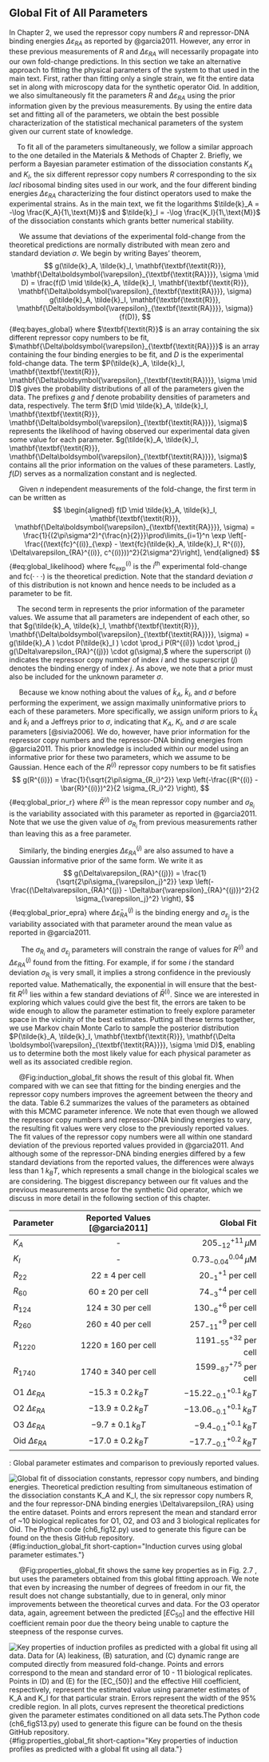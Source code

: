 ## Global Fit of All Parameters

In Chapter 2, we used the repressor copy numbers $R$ and
repressor-DNA binding energies $\Delta\varepsilon_{RA}$ as reported by
@garcia2011. However, any error in these previous measurements of $R$ and
$\Delta\varepsilon_{RA}$ will necessarily propagate into our own
fold-change predictions. In this section we take an alternative approach
to fitting the physical parameters of the system to that used in the
main text. First, rather than fitting only a single strain, we fit the
entire data set in along with microscopy data for the synthetic operator
Oid. In addition, we also
simultaneously fit the parameters $R$ and $\Delta\varepsilon_{RA}$
using the prior information given by the previous measurements. By using
the entire data set and fitting all of the parameters, we obtain the
best possible characterization of the statistical mechanical parameters
of the system given our current state of knowledge. 

&nbsp;&nbsp;&nbsp;&nbsp;To fit all of the parameters simultaneously, we
follow a similar approach to the one detailed in the Materials \& Methods of
Chapter 2. Briefly, we perform a Bayesian parameter estimation of the
dissociation constants $K_A$ and $K_I$, the six different repressor copy
numbers $R$ corresponding to the six *lacI* ribosomal binding sites used in
our work, and the four different binding energies $\Delta \varepsilon_{RA}$
characterizing the four distinct operators used to make the experimental
strains. As in the main text, we fit the logarithms $\tilde{k}_A = -\log
\frac{K_A}{1\,\text{M}}$ and $\tilde{k}_I = -\log \frac{K_I}{1\,\text{M}}$ of
the dissociation constants which grants better numerical stability.

&nbsp;&nbsp;&nbsp;&nbsp;&nbsp;We assume that deviations of the experimental fold-change from
the theoretical predictions are normally distributed with mean zero and
standard deviation $\sigma$. We begin by writing Bayes’ theorem,
$$
g(\tilde{k}_A, \tilde{k}_I, \mathbf{\textbf{\textit{R}}},
  \mathbf{\Delta\boldsymbol{\varepsilon}_{\textbf{\textit{RA}}}}, \sigma \mid D) =
  \frac{f(D \mid \tilde{k}_A, \tilde{k}_I, \mathbf{\textbf{\textit{R}}},
  \mathbf{\Delta\boldsymbol{\varepsilon}_{\textbf{\textit{RA}}}}, \sigma) g(\tilde{k}_A,
  \tilde{k}_I, \mathbf{\textbf{\textit{R}}},
  \mathbf{\Delta\boldsymbol{\varepsilon}_{\textbf{\textit{RA}}}},
  \sigma)}{f(D)},
$${#eq:bayes_global}
where $\textbf{\textit{R}}$ is an array
containing the six different repressor copy numbers to be fit,
$\mathbf{\Delta\boldsymbol{\varepsilon}_{\textbf{\textit{RA}}}}$ is an
array containing the four binding energies to be fit, and $D$ is the
experimental fold-change data. The term $P(\tilde{k}_A, \tilde{k}_I,
\mathbf{\textbf{\textit{R}}},
\mathbf{\Delta\boldsymbol{\varepsilon}_{\textbf{\textit{RA}}}}, \sigma \mid D)$
gives the probability distributions of all of the parameters given the
data. The prefixes $g$ and $f$ denote probability densities of parameters and
data, respectively. The term
$f(D \mid \tilde{k}_A, \tilde{k}_I, \mathbf{\textbf{\textit{R}}},
\mathbf{\Delta\boldsymbol{\varepsilon}_{\textbf{\textit{RA}}}}, \sigma)$
represents the likelihood of having observed our experimental data given
some value for each parameter. $g(\tilde{k}_A, \tilde{k}_I,
\mathbf{\textbf{\textit{R}}},
\mathbf{\Delta\boldsymbol{\varepsilon}_{\textbf{\textit{RA}}}}, \sigma)$
contains all the prior information on the values of these parameters.
Lastly, $f(D)$ serves as a normalization constant and is neglected.


&nbsp;&nbsp;&nbsp;&nbsp;&nbsp;Given $n$ independent measurements of the
fold-change, the first term in can be written as
$$
\begin{aligned}
    f(D \mid \tilde{k}_A, \tilde{k}_I, \mathbf{\textbf{\textit{R}}},
    \mathbf{\Delta\boldsymbol{\varepsilon}_{\textbf{\textit{RA}}}}, \sigma) =
    \frac{1}{(2\pi\sigma^2)^{\frac{n}{2}}}\prod\limits_{i=1}^n \exp
    \left[-\frac{(\text{fc}^{(i)}_{\exp} - \text{fc}(\tilde{k}_A, \tilde{k}_I,
    R^{(i)}, \Delta\varepsilon_{RA}^{(i)}, c^{(i)}))^2}{2\sigma^2}\right],
\end{aligned}
$${#eq:global_likelihood} 
where $\text{fc}^{(i)}_{\text{exp}}$ is the $i^{\text{th}}$ experimental
fold-change and $\text{fc}(\cdot\cdot\cdot)$ is the theoretical
prediction. Note that the standard deviation $\sigma$ of this
distribution is not known and hence needs to be included as a parameter
to be fit.

&nbsp;&nbsp;&nbsp;&nbsp;The second term in represents the prior information of the parameter
values. We assume that all parameters are independent of each other, so
that $g(\tilde{k}_A, \tilde{k}_I, \mathbf{\textbf{\textit{R}}},
\mathbf{\Delta\boldsymbol{\varepsilon}_{\textbf{\textit{RA}}}}, \sigma) =
g(\tilde{k}_A ) \cdot P(\tilde{k}_I ) \cdot \prod_i P(R^{(i)}) \cdot \prod_j
g(\Delta\varepsilon_{RA}^{(j)}) \cdot g(\sigma),$ where the superscript
$(i)$ indicates the repressor copy number of index $i$ and the
superscript $(j)$ denotes the binding energy of index $j$. As above,
we note that a prior must also be included for the unknown parameter
$\sigma$.

&nbsp;&nbsp;&nbsp;&nbsp;&nbsp;Because we know nothing about the values of $\tilde{k}_A$,
$\tilde{k}_I$, and $\sigma$ before performing the experiment, we
assign maximally uninformative priors to each of these parameters. More
specifically, we assign uniform priors to $\tilde{k}_A$ and
$\tilde{k}_I$ and a Jeffreys prior to $\sigma$, indicating that
$K_A$, $K_I$, and $\sigma$ are scale parameters [@sivia2006]. We do, however,
have prior information for the repressor copy numbers and the
repressor-DNA binding energies from @garcia2011. This prior knowledge is included
within our model using an informative prior for these two parameters,
which we assume to be Gaussian. Hence each of the $R^{(i)}$ repressor
copy numbers to be fit satisfies 
$$
g(R^{(i)}) = \frac{1}{\sqrt{2\pi\sigma_{R_i}^2}} \exp \left(-\frac{(R^{(i)} -
    \bar{R}^{(i)})^2}{2 \sigma_{R_i}^2} \right),
$${#eq:global_prior_r}
where $\bar{R}^{(i)}$ is the mean repressor copy number and $\sigma_{R_i}$
is the variability associated with this parameter as reported in @garcia2011. Note
that we use the given value of $\sigma_{R_i}$ from previous
measurements rather than leaving this as a free parameter.

&nbsp;&nbsp;&nbsp;&nbsp;&nbsp;Similarly, the binding energies $\Delta\varepsilon_{RA}^{(j)}$ are
also assumed to have a Gaussian informative prior of the same form. We
write it as
$$
g(\Delta\varepsilon_{RA}^{(j)}) = \frac{1}{\sqrt{2\pi\sigma_{\varepsilon_j}^2}}
\exp \left(- \frac{(\Delta\varepsilon_{RA}^{(j)} -
    \Delta\bar{\varepsilon}_{RA}^{(j)})^2}{2 \sigma_{\varepsilon_j}^2} \right),
$${#eq:global_prior_epra}
where $\Delta\bar{\varepsilon}_{RA}^{(j)}$ is the binding energy and
$\sigma_{\varepsilon_j}$ is the variability associated with that
parameter around the mean value as reported in @garcia2011.

&nbsp;&nbsp;&nbsp;&nbsp;&nbsp; The $\sigma_{R_i}$ and $\sigma_{\varepsilon_j}$ parameters will
constrain the range of values for $R^{(i)}$ and
$\Delta\varepsilon_{RA}^{(j)}$ found from the fitting. For example, if
for some $i$ the standard deviation $\sigma_{R_i}$ is very small, it
implies a strong confidence in the previously reported value.
Mathematically, the exponential in will ensure that the best-fit
$R^{(i)}$ lies within a few standard deviations of $\bar{R}^{(i)}$.
Since we are interested in exploring which values could give the best
fit, the errors are taken to be wide enough to allow the parameter
estimation to freely explore parameter space in the vicinity of the best
estimates. Putting all these terms together, we use Markov chain Monte
Carlo to sample the posterior distribution
$P(\tilde{k}_A, \tilde{k}_I, \mathbf{\textbf{\textit{R}}},
\mathbf{\Delta \boldsymbol{\varepsilon}_{\textbf{\textit{RA}}}}, \sigma \mid
D)$, enabling us to determine both the most likely value for each
physical parameter as well as its associated credible region. 

&nbsp;&nbsp;&nbsp;&nbsp;&nbsp;@Fig:induction_global_fit shows the result of
this global fit. When compared with we can see that fitting for the binding
energies and the repressor copy numbers improves the agreement between the
theory and the data. Table 6.2 summarizes the values of the parameters as
obtained with this MCMC parameter inference. We note that even though we
allowed the repressor copy numbers and repressor-DNA binding energies to
vary, the resulting fit values were very close to the previously reported
values. The fit values of the repressor copy numbers were all within one
standard deviation of the previous reported values provided in @garcia2011.
And although some of the repressor-DNA binding energies differed by a few
standard deviations from the reported values, the differences were always
less than $1~k_BT$, which represents a small change in the biological scales
we are considering. The biggest discrepancy between our fit values and the
previous measurements arose for the synthetic Oid operator, which we discuss
in more detail in the following section of this chapter.

| **Parameter** | **Reported Values** [@garcia2011] | **Global Fit**|
|:--|:--:|--:|
| $K_A$ | - | $205^{+11}_{-12}\,\mu$M |
| $K_I$ | - | $0.73^{0.04}_{-0.04}\,\mu$M |
| $R_{22}$ | $22 \pm 4$ per cell | $20^{+1}_{-1}$ per cell|
| $R_{60}$ | $60 \pm 20$ per cell | $74^{+4}_{-3}$ per cell|
| $R_{124}$ | $124 \pm 30$ per cell | $130^{+6}_{-6}$ per cell|
| $R_{260}$ | $260 \pm 40$ per cell | $257^{+9}_{-11}$ per cell|
| $R_{1220}$ | $1220 \pm 160$ per cell | $1191^{+32}_{-55}$ per cell|
| $R_{1740}$ | $1740 \pm 340$ per cell | $1599^{+75}_{-87}$ per cell|
| O1 $\Delta\varepsilon_{RA}$ | $-15.3 \pm 0.2\,k_BT$ | $-15.22^{+0.1}_{-0.1}\, k_BT$ | 
| O2 $\Delta\varepsilon_{RA}$ | $-13.9\pm 0.2 \, k_BT$| $-13.06^{+0.1}_{-0.1}\, k_BT$ |
| O3 $\Delta\varepsilon_{RA}$ | $-9.7\pm 0.1\, k_BT$ | $-9.4^{+0.1}_{-0.1}\, k_BT$ |
| Oid $\Delta\varepsilon_{RA}$| $-17.0 \pm 0.2\, k_BT$| $-17.7^{+0.2}_{-0.1}\, k_BT$ |
: Global parameter estimates and comparison to previously reported values. 

![**Global fit of dissociation constants, repressor copy numbers, and binding
energies.** Theoretical prediction resulting from simultaneous estimation of
the dissociation constants $K_A$ and $K_I$, the six repressor copy numbers $R$,
and the four repressor-DNA binding energies $\Delta\varepsilon_{RA}$ using the
entire dataset. Points and errors represent the mean and standard error of ~10
biological replicates for O1, O2, and O3 and 3 biological replicates for
Oid. The [Python code (`ch6_fig12.py`)](https://github.com/gchure/phd/blob/master/src/chapter_06/code/ch6_figS12.py) used to generate this figure can be found on the thesis [GitHub
repository](https://github.com/gchure/phd).](ch6_figS12){#fig:induction_global_fit short-caption="Induction curves
using global parameter estimates."}


&nbsp;&nbsp;&nbsp;&nbsp;&nbsp;@Fig:properties_global_fit shows the same key properties as in Fig. 2.7 , but
uses the parameters obtained from this global fitting approach. We note that
even by increasing the number of degrees of freedom in our fit, the result
does not change substantially, due to in general, only minor improvements
between the theoretical curves and data. For the O3 operator data, again,
agreement between the predicted $[EC_{50}]$ and the effective Hill
coefficient remain poor due the theory being unable to capture the steepness
of the response curves.

![**Key properties of induction profiles as predicted with a global fit using all
data.** Data for (A) leakiness, (B) saturation, and (C) dynamic range are
computed directly from measured fold-change. Points and errors correspond to the
mean and standard error of 10 - 11 biological replicates. Points in (D) and (E)
for the [EC$_{50}$] and the effective Hill coefficient, respectively, represent
the estimated value using parameter estimates of $K_A$ and $K_I$ for that
particular strain. Errors represent the width of the 95\% credible region. In
all plots, curves represent the theoretical predictions given the parameter
estimates conditioned on all data sets.The [Python code
(`ch6_figS13.py`)](https://github.com/gchure/phd/blob/master/src/chapter_06/code/ch6_figS13.py)
used to generate this figure can be found on the thesis
[GitHub repository](https://github.com/gchure/phd).](ch6_figS13){#fig:properties_global_fit
short-caption="Key properties of induction profiles as predicted with a global
fit using all data."}
